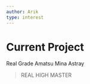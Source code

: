 ```yaml
---
author: Arik
type: interest
---
```


# Current Project
Real Grade Amatsu Mina Astray
>REAL
>HIGH
>MASTER